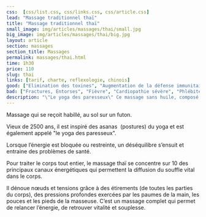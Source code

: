 ```yaml
---
css:  [css/list.css, css/links.css, css/article.css]
lead: "Massage traditionnel thaï"
title: "Massage traditionnel thaï"
small_image: img/articles/massages/thai/small.jpg
big_image: img/articles/massages/thai/big.jpg
layout: article
section: massages
section_title: Massages
permalink: massages/thai.html
time: 1h30
price: 110
slug: thai
links: [tarif, charte, reflexologie, chinois]
good: ["Elimination des toxines", "Augmentation de la défense immunitaire", "Meilleure souplesse corporelle", "Stimulation des circulations sanguine et lymphatique", "Plus grand confort de vie"]
bad: ["Fractures, Entorses", "Fièvre", "Cardiopathie sévère", "Phlébite", "Varice", "Inflammation musculaire"]
description: "\"Le yoga des paresseux\" Ce massage sans huile, composé d'étirements, de pressions avec les paumes de la main vous permettra de retrouver vitalité et souplesse en douceur."
---
```


Massage qui se reçoit habillé, au sol sur un futon. 

Vieux de 2500 ans, il est inspiré des asanas 
(postures) du yoga et est également appelé
"le yoga des paresseux".

Lorsque l’énergie est bloquée ou restreinte,
un déséquilibre s’ensuit et entraine des
problèmes de santé.

Pour traiter le corps tout entier, le massage thaï se concentre 
sur 10 des principaux canaux énergétiques qui permettent 
la diffusion du souffle vital dans le corps.

Il dénoue nœuds et tensions grâce à des 
étirements (de toutes les parties du corps), des pressions 
profondes exercées par les paumes de la main, les pouces
et les pieds de la masseuse. 
C’est un massage complet qui permet de relancer l’énergie, 
de retrouver vitalité et souplesse.



